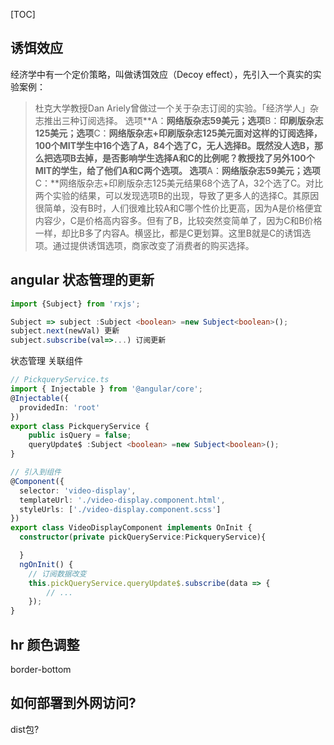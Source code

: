 [TOC]

## 诱饵效应

经济学中有一个定价策略，叫做诱饵效应（Decoy effect），先引入一个真实的实验案例：

> 杜克大学教授Dan Ariely曾做过一个关于杂志订阅的实验。「经济学人」杂志推出三种订阅选择。
> 选项**A：**网络版杂志59美元；选项**B：**印刷版杂志125美元；选项**C：**网络版杂志+印刷版杂志125美元面对这样的订阅选择，100个MIT学生中16个选了A，84个选了C，无人选择B。既然没人选B，那么把选项B去掉，是否影响学生选择A和C的比例呢？教授找了另外100个MIT的学生，给了他们A和C两个选项。
> 选项**A：**网络版杂志59美元；选项**C：**网络版杂志+印刷版杂志125美元结果68个选了A，32个选了C。对比两个实验的结果，可以发现选项B的出现，导致了更多人的选择C。其原因很简单，没有B时，人们很难比较A和C哪个性价比更高，因为A是价格便宜内容少，C是价格高内容多。但有了B，比较突然变简单了，因为C和B价格一样，却比B多了内容A。横竖比，都是C更划算。这里B就是C的诱饵选项。通过提供诱饵选项，商家改变了消费者的购买选择。



## angular 状态管理的更新

```ts
import {Subject} from 'rxjs';

Subject => subject :Subject <boolean> =new Subject<boolean>();
subject.next(newVal) 更新
subject.subscribe(val=>...) 订阅更新
```

状态管理 关联组件

```ts
// PickqueryService.ts
import { Injectable } from '@angular/core';
@Injectable({
  providedIn: 'root'
})
export class PickqueryService {
    public isQuery = false;
  	queryUpdate$ :Subject <boolean> =new Subject<boolean>();
}

// 引入到组件
@Component({
  selector: 'video-display',
  templateUrl: './video-display.component.html',
  styleUrls: ['./video-display.component.scss']
})
export class VideoDisplayComponent implements OnInit {
  constructor(private pickQueryService:PickqueryService){

  }
  ngOnInit() {
    // 订阅数据改变
    this.pickQueryService.queryUpdate$.subscribe(data => {
		// ...
    });  
}
```











## hr 颜色调整

border-bottom



## 如何部署到外网访问?

dist包?





